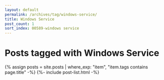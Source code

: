 ```yaml
---
layout: default
permalink: /archives/tag/windows-service/
title: Windows Service
post_count: 1
sort_index: 00589-windows service
---
```

<h1 class="page-heading">Posts tagged with Windows Service</h1>
{% assign posts = site.posts | where_exp: "item", "item.tags contains page.title" -%}
{%- include post-list.html -%}
